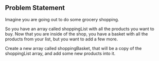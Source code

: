 ## Problem Statement

Imagine you are going out to do some grocery shopping. 

So you have an array called shoppingList with all the products you want to buy. 
Now that you are inside of the shop, you have a basket with all the products from your list, but you want to add a few more. 

Create a new array called shoppingBasket, that will be a copy of the shoppingList array, and add some new products into it. 
